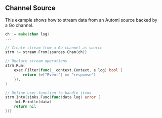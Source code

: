 ## Channel Source

This example shows how to stream data from an Automi
source backed by a Go channel.

```go
ch := make(chan log)
... 

// Create stream from a Go channel as source
strm := stream.From(sources.Chan(ch))

// Declare stream operations
strm.Run(
	exec.Filter(func(_ context.Context, e log) bool {
		return (e["Event"] == "response")
	}),
)

// Define user-function to handle items
strm.Into(sinks.Func(func(data log) error {
	fmt.Println(data)
	return nil
}))
```